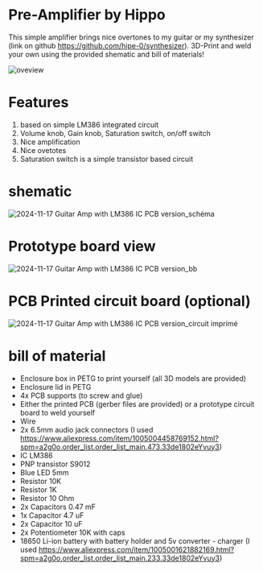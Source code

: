 ﻿# Pre-Amplifier by Hippo

This simple amplifier brings nice overtones to my guitar or my synthesizer (link on github https://github.com/hipe-0/synthesizer).
3D-Print and weld your own using the provided shematic and bill of materials!

![oveview](https://github.com/user-attachments/assets/4b9e8350-353e-4c2c-883b-4f41ec04b319)

# Features
1. based on simple LM386 integrated circuit
2. Volume knob, Gain knob, Saturation switch, on/off switch
3. Nice amplification
4. Nice ovetotes
5. Saturation switch is a simple transistor based circuit

# shematic
![2024-11-17 Guitar Amp with LM386 IC PCB version_schéma](https://github.com/user-attachments/assets/6841a25a-a15e-4e94-b111-990fc29eecd8)

# Prototype board view
![2024-11-17 Guitar Amp with LM386 IC PCB version_bb](https://github.com/user-attachments/assets/14b86e2b-ff39-4d20-b0dd-137a01a2d5b9)

# PCB Printed circuit board (optional)
![2024-11-17 Guitar Amp with LM386 IC PCB version_circuit imprimé](https://github.com/user-attachments/assets/9d9245cc-9326-44e2-ba8a-51a9ef83d8e9)

# bill of material
- Enclosure box in PETG to print yourself (all 3D models are provided)
- Enclosure lid in PETG
- 4x PCB supports (to screw and glue)
- Either the printed PCB (gerber files are provided) or a prototype circuit board to weld yourself
- Wire
- 2x 6.5mm audio jack connectors (I used https://www.aliexpress.com/item/1005004458769152.html?spm=a2g0o.order_list.order_list_main.473.33de1802eYvuy3)
- IC LM386
- PNP transistor S9012
- Blue LED 5mm
- Resistor 10K
- Resistor 1K
- Resistor 10 Ohm
- 2x Capacitors 0.47 mF
- 1x Capacitor 4.7 uF
- 2x Capacitor 10 uF
- 2x Potentiometer 10K with caps
- 18650 Li-ion battery with battery holder and 5v converter - charger (I used https://www.aliexpress.com/item/1005001621882169.html?spm=a2g0o.order_list.order_list_main.233.33de1802eYvuy3)
